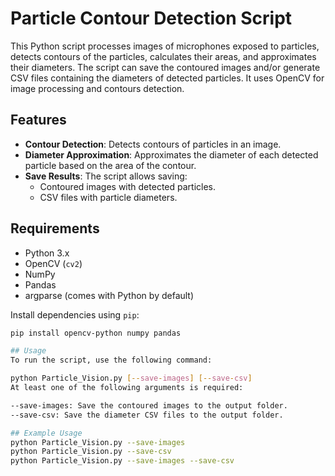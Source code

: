 # Particle Contour Detection Script

This Python script processes images of microphones exposed to particles, detects contours of the particles, calculates their areas, and approximates their diameters. The script can save the contoured images and/or generate CSV files containing the diameters of detected particles. It uses OpenCV for image processing and contours detection.

## Features
- **Contour Detection**: Detects contours of particles in an image.
- **Diameter Approximation**: Approximates the diameter of each detected particle based on the area of the contour.
- **Save Results**: The script allows saving:
  - Contoured images with detected particles.
  - CSV files with particle diameters.

## Requirements
- Python 3.x
- OpenCV (`cv2`)
- NumPy
- Pandas
- argparse (comes with Python by default)

Install dependencies using `pip`:
```bash
pip install opencv-python numpy pandas

## Usage
To run the script, use the following command:

python Particle_Vision.py [--save-images] [--save-csv]
At least one of the following arguments is required:

--save-images: Save the contoured images to the output folder.
--save-csv: Save the diameter CSV files to the output folder.

## Example Usage
python Particle_Vision.py --save-images
python Particle_Vision.py --save-csv
python Particle_Vision.py --save-images --save-csv

